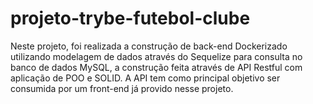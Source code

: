 # projeto-trybe-futebol-clube
Neste projeto, foi realizada a construção de back-end Dockerizado utilizando modelagem de dados através do Sequelize para consulta no banco de dados MySQL, a construção feita através de API Restful com aplicação de POO e SOLID. A API tem como principal objetivo ser consumida por um front-end já provido nesse projeto.
